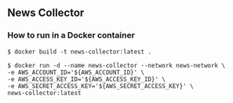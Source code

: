 ## News Collector

### How to run in a Docker container

```
$ docker build -t news-collector:latest .

$ docker run -d --name news-collector --network news-network \
-e AWS_ACCOUNT_ID='${AWS_ACCOUNT_ID}' \
-e AWS_ACCESS_KEY_ID='${AWS_ACCESS_KEY_ID}' \
-e AWS_SECRET_ACCESS_KEY='${AWS_SECRET_ACCESS_KEY}' \
news-collector:latest
```